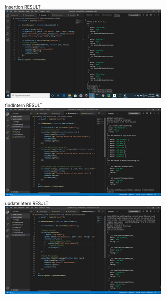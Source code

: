 Insertion RESULT
![](screenshots/insertionResult.png)

findIntern RESULT
![](screenshots/findinterns.png)

updateIntern RESULT
![](screenshots/updateintern.png)
